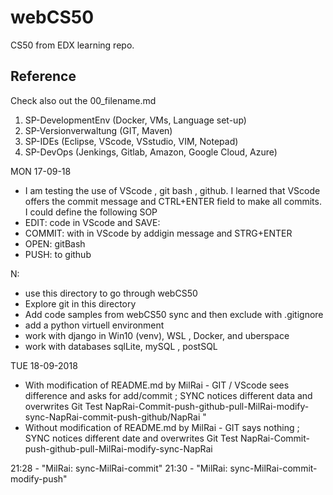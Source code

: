 # webCS50
CS50 from EDX learning repo.

## Reference
Check also out the 00_filename.md 
1.  SP-DevelopmentEnv (Docker, VMs, Language set-up)
2.  SP-Versionverwaltung (GIT, Maven)
3.  SP-IDEs (Eclipse, VScode, VSstudio, VIM, Notepad)
4.  SP-DevOps (Jenkings, Gitlab, Amazon, Google Cloud, Azure)

MON  17-09-18
- I am testing the use of VScode , git bash , github. I learned that VScode offers the commit message and CTRL+ENTER field to make all commits. I could define the following SOP
- EDIT: code in VScode and SAVE:
- COMMIT: with in VScode by addigin message and STRG+ENTER
- OPEN: gitBash
- PUSH: to github

N: 
- use this directory to go through webCS50
- Explore git in this directory
- Add code samples from webCS50 sync and then exclude with .gitignore
- add a python virtuell environment
- work with django in Win10 (venv), WSL , Docker, and uberspace
- work with databases sqlLite, mySQL , postSQL

TUE  18-09-2018
- With modification of README.md by MilRai - GIT / VScode sees difference and asks for add/commit ; SYNC notices different data and overwrites
Git Test NapRai-Commit-push-github-pull-MilRai-modify-sync-NapRai-commit-push-github/NapRai
"
- Without modification of README.md by MilRai - GIT says nothing ; SYNC notices different date and overwrites
Git Test NapRai-Commit-push-github-pull-MilRai-modify-sync-NapRai

21:28 - "MilRai: sync-MilRai-commit" 
21:30 - "MilRai: sync-MilRai-commit-modify-push"